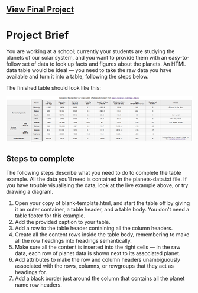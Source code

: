 ## [View Final Project](https://cdn.rawgit.com/diva-D/MDN-learn-web-development/ba7718c9/HTML/Assessment%2004%20-%20Structuring%20planet%20data/planets-data.html)

# Project Brief

You are working at a school; currently your students are studying the planets of our solar system, and you want to provide them with an easy-to-follow set of data to look up facts and figures about the planets. An HTML data table would be ideal — you need to take the raw data you have available and turn it into a table, following the steps below.

The finished table should look like this:

![Planets data table](finished-table.png)

## Steps to complete
The following steps describe what you need to do to complete the table example. All the data you'll need is contained in the planets-data.txt file. If you have trouble visualising the data, look at the live example above, or try drawing a diagram.

1. Open your copy of blank-template.html, and start the table off by giving it an outer container, a table header, and a table body. You don't need a table footer for this example.
1. Add the provided caption to your table.
1. Add a row to the table header containing all the column headers.
1. Create all the content rows inside the table body, remembering to make all the row headings into headings semantically.
1. Make sure all the content is inserted into the right cells — in the raw data, each row of planet data is shown next to its associated planet.
1. Add attributes to make the row and column headers unambiguously associated with the rows, columns, or rowgroups that they act as headings for.
1. Add a black border just around the column that contains all the planet name row headers.
